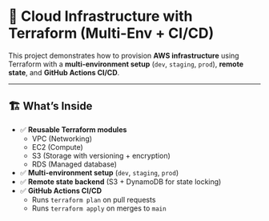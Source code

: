 # 🚀 Cloud Infrastructure with Terraform (Multi-Env + CI/CD)

This project demonstrates how to provision **AWS infrastructure** using Terraform with a **multi-environment setup** (`dev`, `staging`, `prod`), **remote state**, and **GitHub Actions CI/CD**.

---

## 🏗️ What’s Inside
- ✅ **Reusable Terraform modules**
  - VPC (Networking)
  - EC2 (Compute)
  - S3 (Storage with versioning + encryption)
  - RDS (Managed database)
- ✅ **Multi-environment setup** (`dev`, `staging`, `prod`)
- ✅ **Remote state backend** (S3 + DynamoDB for state locking)
- ✅ **GitHub Actions CI/CD**
  - Runs `terraform plan` on pull requests
  - Runs `terraform apply` on merges to `main`

